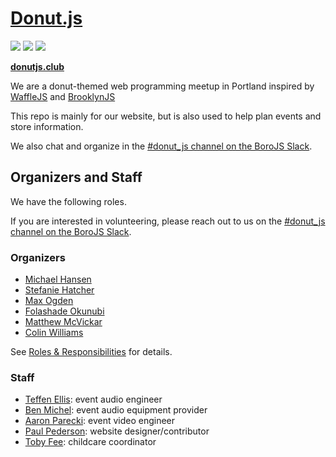 # [Donut.js](https://donutjs.club/)

<img src="https://img.shields.io/badge/events-13-3B81F5.svg">
<img src="https://img.shields.io/badge/speakers-44-00CFE4.svg">
<img src="https://img.shields.io/badge/donuts-🍩_tasty!-F487A9.svg">

**[donutjs.club](https://donutjs.club/)**

We are a donut-themed web programming meetup in Portland inspired by <a href="http://wafflejs.com/">WaffleJS</a> and <a href="http://brooklynjs.com/">BrooklynJS</a>

This repo is mainly for our website, but is also used to help plan events and store information.

We also chat and organize in the [#donut_js channel on the BoroJS Slack](http://slack.borojs.com/).

## Organizers and Staff

We have the following roles.

If you are interested in volunteering, please reach out to us on the [#donut_js channel on the BoroJS Slack](http://slack.borojs.com/).

### Organizers

- [Michael Hansen](https://github.com/modality)
- [Stefanie Hatcher](https://github.com/stefhatcher)
- [Max Ogden](https://github.com/maxogden)
- [Folashade Okunubi](https://github.com/folashade)
- [Matthew McVickar](https://github.com/matthewmcvickar/)
- [Colin Williams](https://github.com/matthewmcvickar/)

See [Roles & Responsibilities](./wiki/Roles-&-Responsibilities) for details.

### Staff

- [Teffen Ellis](https://github.com/TeffenEllis): event audio engineer
- [Ben Michel](https://github.com/obensource): event audio equipment provider
- [Aaron Parecki](https://github.com/aaronpk): event video engineer
- [Paul Pederson](https://github.com/paulcpederson): website designer/contributor
- [Toby Fee](https://github.com/tobyfee): childcare coordinator
